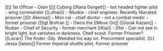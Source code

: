 [[]] 1st Officer  - Oisin
[[]] Cyborg
[[Rana Gorgett]] - hot headed fighter pilot - wing commander
[[Lofran]] - Wookie - chief engineer. Recently liberated prisoner
[[Dr Akensa]] - Mon cal - chief doctor - not a combat medic - former prisoner
[[Sgt Brofran ]] - Owns the [[Move On]]
[[Gorak Kazam]] - Rodian - Chief of Security - former merchant 
[[Klal]] - Dfel - Can not see in bright light, but vanishes in darkness. Cheif scout. Former Prisoner?
[[Locar]] The finder. Oily. Weedled his way on. Precurment specialist. 
[[Lt Jessa Daises]] Former Imperial shuttle pilot. Former prisoner 